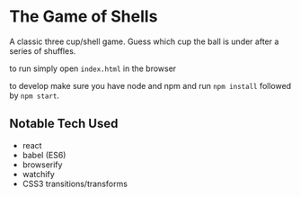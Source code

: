 # The Game of Shells

A classic three cup/shell game. Guess which cup the ball is under
after a series of shuffles.

to run simply open `index.html` in the browser

to develop make sure you have node and npm and run `npm install` followed by
`npm start`.

## Notable Tech Used
- react
- babel (ES6)
- browserify
- watchify
- CSS3 transitions/transforms

